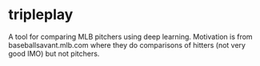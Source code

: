 # tripleplay
A tool for comparing MLB pitchers using deep learning. Motivation is from baseballsavant.mlb.com where they do comparisons of hitters (not very good IMO) but not pitchers.
